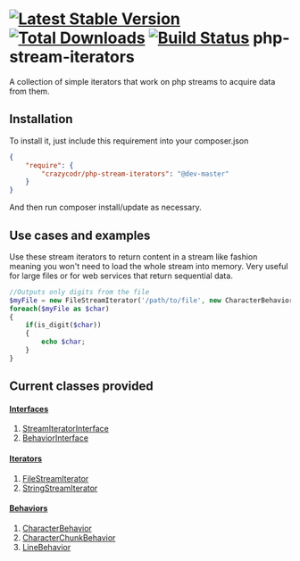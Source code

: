 [![Latest Stable Version](https://poser.pugx.org/crazycodr/php-stream-iterators/version.png)](https://packagist.org/packages/crazycodr/php-stream-iterators) [![Total Downloads](https://poser.pugx.org/crazycodr/php-stream-iterators/downloads.png)](https://packagist.org/packages/crazycodr/php-stream-iterators) [![Build Status](https://travis-ci.org/crazycodr/php-stream-iterators.png?branch=master)](https://travis-ci.org/crazycodr/php-stream-iterators)
php-stream-iterators
====================

A collection of simple iterators that work on php streams to acquire data from them.

Installation
------------

To install it, just include this requirement into your composer.json

```JSON
{
    "require": {
        "crazycodr/php-stream-iterators": "@dev-master"
    }
}
```
And then run composer install/update as necessary.

Use cases and examples
----------------------
Use these stream iterators to return content in a stream like fashion meaning you won't need to load the whole stream into memory. Very useful for large files or for web services that return sequential data.

```PHP
//Outputs only digits from the file
$myFile = new FileStreamIterator('/path/to/file', new CharacterBehavior());
foreach($myFile as $char)
{
	if(is_digit($char))
	{
		echo $char;	
	}
}
```

Current classes provided
------------------------
#### [Interfaces](docs/interfaces)
1. [StreamIteratorInterface](docs/interfaces/StreamIteratorInterface.md)
2. [BehaviorInterface](docs/interfaces/BehaviorInterface.md)

#### [Iterators](docs/iterators)
1. [FileStreamIterator](docs/iterators/FileStreamIterator.md)
2. [StringStreamIterator](docs/iterators/StringStreamIterator.md)

#### [Behaviors](docs/behaviors)
1. [CharacterBehavior](docs/behaviors/CharacterBehavior.md)
2. [CharacterChunkBehavior](docs/behaviors/CharacterChunkBehavior.md)
3. [LineBehavior](docs/behaviors/LineBehavior.md)